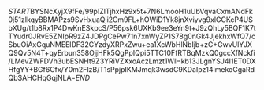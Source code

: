 $START$BYSNcXyjX9fFe/99pIZlTjhxHz9x5t+7N6LmooH1uUbVqvaCxmANdFk0j51zIkqyBBMAPzs9SvHxuaQji2Cm9FL+hOWiD1Yk8jnXviyvg9xlGCKcP4USbXUg/t1b8Rx1P4DwKnESkpcS/P56psk6UXKb9ee3eYn9t+J9zQhLy5BQF1K7tTYudr0JRvE5ZNIpR9zZ4JDPgCePw71n7xnWyZP1S78g0nGk4JjekhxWfQ7/cSbuOiAxGquNMEElDF32CYzdyXRPxZwu+ea1XcWbHlNbIjb+zC+GwvUlYJXQ9Qv5N4T+qyErbun358OjjHFk5QgPpIQpi5TTC10FfRTBqMzkQ0gccXfNckfi/LMevZWFDVh3ubESNHt9Z3YRiVZXxoAczLmzt1WlHkb13JLgnYSJ4I1ET0DXHfgYY+BGf6Cfx/Y0m2FlzB/T1sPpjpIKMJmqk3wsdC9KDaIpz14imekoCgaRdQbSAHCHqGqjNLA=$END$